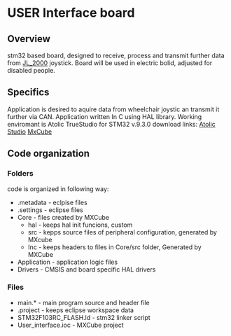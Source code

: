 # USER Interface board
## Overview
stm32 based board, designed to receive, process and transmit further data from [JL_2000](https://www.farnell.com/datasheets/30691.pdf) joystick. Board will be used in electric bolid, adjusted for disabled people.

## Specifics
Application is desired to aquire data from wheelchair joystic an transmit it further via CAN.
Application written In C using HAL library. Working enviromant is Atolic TrueStudio for STM32 v.9.3.0 
download links:
[Atolic Studio](https://atollic.com/truestudio/)
[MxCube](https://www.st.com/en/development-tools/stm32cubemx.html)

## Code organization
### Folders
code is organized in following way:
* .metadata - eclpise files
* .settings - eclipse files
* Core - files created by MXCube
  * hal - keeps hal init funcions, custom 
  * src - kepps source files of peripheral configuration, generated by MXcube
  * Inc - keeps headers to  files in Core/src folder, Generated by MXCube
* Application - application logic files
* Drivers - CMSIS and board specific HAL drivers

### Files
* main.* - main program source and header file
* .project - keeps eclipse workspace data
* STM32F103RC_FLASH.ld - stm32 linker script 
* User_interface.ioc - MXCube project 
